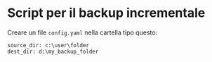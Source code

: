 # Script per il backup incrementale

Creare un file `config.yaml` nella cartella tipo questo:

```
source_dir: c:\user\folder
dest_dir: d:\my_backup_folder
```
